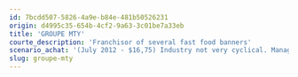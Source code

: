 ```yaml
---
id: 7bcdd507-5826-4a9e-b84e-481b50526231
origin: d4995c35-654b-4cf2-9a63-3c01be7a33eb
title: 'GROUPE MTY'
courte_description: 'Franchisor of several fast food banners'
scenario_achat: '(July 2012 - $16,75) Industry not very cyclical. Management team has shown its abiliy to create value and of high quality - no share options, Mr. Ma and directors own a lot of shares). Well diversified and growth potential through acquisitions. Entry barriers = diversified banners, economies of scale, strong position vis-à-vis landlords. Solid financial health. Little capital investments due to franchise model. Deserves premium to market P/E.'
slug: groupe-mty
---
```


